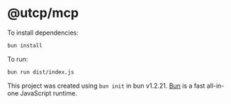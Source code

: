 # @utcp/mcp

To install dependencies:

```bash
bun install
```

To run:

```bash
bun run dist/index.js
```

This project was created using `bun init` in bun v1.2.21. [Bun](https://bun.com) is a fast all-in-one JavaScript runtime.

